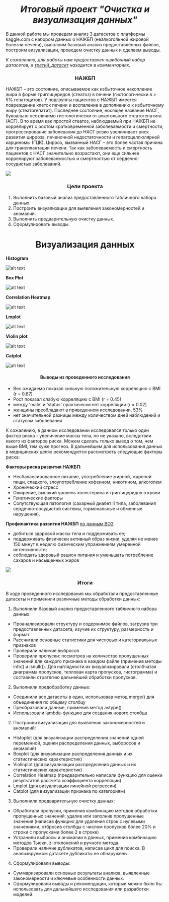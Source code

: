 # <center>***Итоговый проект "Очистка и визуализация данных"***</center>

В данной работе мы проведем анализ 3 датасетов с платформы kaggle.com с набором данных о НАЖБП (неалкогольной жировой болезни печени), выполним базовый анализ предоставленных файлов, построим визуализации, проведем очистку данных и сделаем выводы.

*К сожалению, для работы нам предоставлен ошибочный набор датасетов, и [третий_датасет](https://www.kaggle.com/code/rajathrpai/missing-file-nafld3-csv) находится в комментариях.*

### <center>**НАЖБП**</center>
НАЖБП – это состояние, описываемое как избыточное накопление жира в форме триглицеридов (стеатоз) в печени (гистологически в > 5% гепатоцитов). У подгруппы пациентов с НАЖБП имеется повреждение клеток печени и воспаление в дополнению к избыточному жиру (стеатогепатит). Последнее состояние, носящее название НАСГ, буквально неотличимо гистологически от алкогольного стеатогепатита (АСГ). В то время как простой стеатоз, наблюдаемый при НАЖБП не коррелирует с ростом кратковременной заболеваемости и смертности, прогрессирование заболевания до НАСГ резко увеличивает риск развития цирроза, печеночной недостаточности и гепатоцеллюлярной карциномы (ГЦК). Цирроз, вызванный НАСГ – это более частая причина для трансплантации печени. Так как заболеваемость и смертность пациентов с НАСГ значительно возрастают, они еще сильнее коррелируют заболеваемостью и смертностью от сердечно-сосудистых заболеваний.


![](https://www.worldgastroenterology.org/UserFiles/image/guidelines/russian/nafld-nash-russian-table-6.png)

### <center>**Цели проекта**</center>
1. Выполнить базовый анализ предоставленного табличного набора данных.
2. Построить визуализации для выявления закономерностей и аномалий.
3. Выполнить предварительную очистку данных.
4. Сформулировать выводы.

# <center> **Визуализация данных**</center>

**Histogram**

![alt text](visual_1.png)

**Box Plot**

![alt text](visual_2.png)

**Correlation Heatmap**

![alt text](visual_3.png)

**Lmplot**

![alt text](visual_4.png)

**Violin plot**

![alt text](visual_5.png)

**Catplot**

![alt text](visual_6.png)

#### <center>**Выводы из проведенного исследования**</center>
- Вес ожидаемо показал сильную положительную корреляцию с BMI (r = 0.87)
- Рост показал слабую корреляцию с BMI (r = 0.45)
- между 'male' и 'status' практически нет корреляции (r = 0.02)
- женщины преобладают в приведенном исследовании, 53%
- нет значительной разницы между количеством дней наблюдений и статусом заболевания

К сожалению, в данном исследовании исследовался только один фактор риска - увеличение массы тела, но не указано, вследствии какого из факторов риска. Можем сделать только вывод о том, чем выше BMI, тем хуже прогноз.
В дальнейшем для использования данных в медицинских целях рекомендуется рассмотреть следующие факторы риска:

**Факторы риска развития НАЖБП**:

- Несбалансированное питание, употребление жирной, жареной пищи, сладкого, злоупотребление кофеином, никотином, алкоголем
- Хронический стресс
- Ожирение, высокий уровень холестерина и триглицеридов в крови
- Генетические факторы
- Сопутствующая патология (сахарный диабет II типа, заболевания сердечно-сосудистой системы, гормональные и обменные нарушения).

**Профилактика развития НАЖБП**
[по данным ВОЗ](https://www.worldgastroenterology.org/guidelines/nafld-nash/nafld-nash-russian)
- добиться здоровой массы тела и поддерживать ее;
- поддерживать физически активный образ жизни, уделяя не менее 150 минут в неделю физическим упражнениям умеренной интенсивности;
- соблюдать здоровый рацион питания и уменьшать потребление сахаров и насыщенных жиров

![](https://avatars.dzeninfra.ru/get-zen_doc/5231727/pub_63483416daeeb45de36c11b0_6348347f225bb21b12d67e1b/scale_1200)

### <center>**Итоги**</center>
В ходе проведенного исследования мы обработали предоставленные датасеты и применили различные методы обработки данных:

1. Выполнили базовый анализ предоставленного табличного набора данных:

 - Проанализировали структуру и содержимое файлов, загрузив три предоставленных датасета, изучив их структуру, размерность и формат.
 - Рассчитали основные статистики для числовых и категориальных признаков
 - Проверили наличие выбросов 
 - Проверили пропуски: посмотрев на количество пропущенных значений для каждого признака в каждом файле (применив методы info() и isnull()). Для наглядности их визуализировали (столбчатая диаграмма пропусков, тепловая карта пропусков, гистограмма) и составили стратегию дальнейшей обработки пропусков.

2. Выполнили предобработку данных:

 - Соединили все датасеты в один, использовав метод merge() для объединения по общему столбцу
 - Преобразовали данные, применив метод astype()
 - Использовали lambda-функцию для создания нового столбца

2. Построили визуализации для выявления закономерностей и аномалий:
 - Histoplot (для визуализации распределения значений одной переменной, оценки распределения данных, выборосов и аномалий)
 - Boxplot (для визуализации распределения данных и их статистических характеристик)
 - Violinplot (для визуализации распределения данных и их статистических характеристик)
 - Correlation Heatmap (предварительно написали функцию для оценки результатов рассчета коэффициента корреляции)
 - Lmplot (для визуализации линейной регрессии)
 - Catplot (для визуализации признака по категориям)

3. Выполнили предварительную очистку данных:
 - Обработали пропуски, применив комбинацию методов обработки пропущенных значений: удалив или заполнив пропущенные значения (написав функцию для удаления строк с нулевыми значениями,  отбросив столбцы с числом пропусков более 20% и строки с пропусками более 2 в строке)
 - Устранили выбросы и аномалии в данных, применив комбинацию методов Тьюки, z-отклонений и ручного метода.
 - Проверили наличие дубликатов, написав цикл для поиска. В анализируемом датасете дубликаты не обнаружены.


4. Сформулировали выводы:
 - Суммаризировали основные результаты анализа, выявленные закономерности и ключевые особенности данных.
 - Сформулировали выводы и рекомендации, которые можно было бы использовать для дальнейшего исследования или разработки моделей.